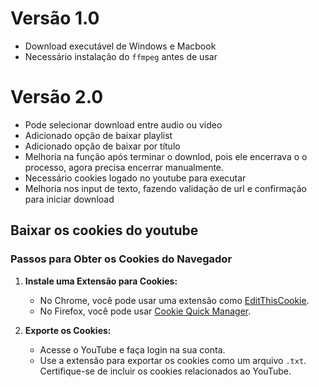 
# Versão 1.0

- Download executável de Windows e Macbook
- Necessário instalação do `ffmpeg` antes de usar


# Versão 2.0

- Pode selecionar download entre audio ou video
- Adicionado opção de baixar playlist
- Adicionado opção de baixar por título
- Melhoria na função após terminar o downlod, pois ele encerrava o o processo, agora precisa encerrar manualmente.
- Necessário cookies logado no youtube para executar
- Melhoria nos input de texto, fazendo validação de url e confirmação para iniciar download



## Baixar os cookies do youtube

### Passos para Obter os Cookies do Navegador

1. **Instale uma Extensão para Cookies:**
   - No Chrome, você pode usar uma extensão como [EditThisCookie](https://chrome.google.com/webstore/detail/editthiscookie/).
   - No Firefox, você pode usar [Cookie Quick Manager](https://addons.mozilla.org/en-US/firefox/addon/cookie-quick-manager/).

2. **Exporte os Cookies:**
   - Acesse o YouTube e faça login na sua conta.
   - Use a extensão para exportar os cookies como um arquivo `.txt`. Certifique-se de incluir os cookies relacionados ao YouTube.


	